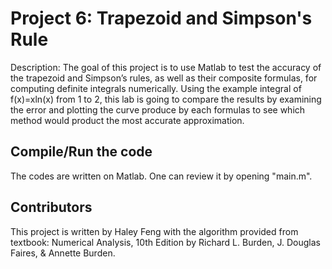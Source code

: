 # Project 6: Trapezoid and Simpson's Rule

Description: The goal of this project is to use Matlab to test the accuracy of the trapezoid and Simpson’s rules, as well as their composite formulas, for computing definite integrals numerically. Using the example integral of f(x)=xln(x) from 1 to 2, this lab is going to compare the results by examining the error and plotting the curve produce by each formulas to see which method would product the most accurate approximation. 

## Compile/Run the code

The codes are written on Matlab. One can review it by opening "main.m". 

## Contributors
This project is written by Haley Feng with the algorithm provided from textbook: Numerical Analysis, 10th Edition by Richard L. Burden, J. Douglas Faires, & Annette Burden.


